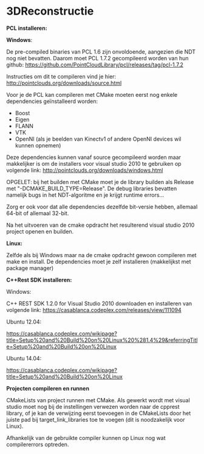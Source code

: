 # 3DReconstructie

<b>PCL installeren:</b>

<b>Windows</b>:

De pre-compiled binaries van PCL 1.6 zijn onvoldoende, aangezien die NDT nog niet bevatten.
Daarom moet PCL 1.7.2 gecompileerd worden van hun github:
https://github.com/PointCloudLibrary/pcl/releases/tag/pcl-1.7.2

Instructies om dit te compileren vind je hier:
http://pointclouds.org/downloads/source.html

Voor je de PCL kan compileren met CMake moeten eerst nog enkele dependencies geïnstalleerd worden:
- Boost
- Eigen
- FLANN
- VTK
- OpenNI (als je beelden van Kinectv1 of andere OpenNI devices wil kunnen opnemen)

Deze dependencies kunnen vanaf source gecompileerd worden maar makkelijker 
is om de installers voor visual studio 2010 te gebruiken op volgende link:
http://pointclouds.org/downloads/windows.html

OPGELET: bij het builden met CMake moet je de library builden als Release met "-DCMAKE_BUILD_TYPE=Release".
De debug libraries bevatten namelijk bugs in het NDT-algoritme en je krijgt runtime errors...

Zorg er ook voor dat alle dependencies dezelfde bit-versie hebben, allemaal 64-bit of allemaal 32-bit.

Na het uitvoeren van de cmake opdracht het resulterend visual studio 2010 project openen en builden.

<b>Linux:</b>

Zelfde als bij Windows maar na de cmake opdracht gewoon compileren met make en install. De dependencies moet je zelf installeren (makkelijkst met package manager)

<b>C++Rest SDK installeren:</b>

Windows:

C++ REST SDK 1.2.0 for Visual Studio 2010 downloaden en installeren van volgende link:
https://casablanca.codeplex.com/releases/view/111094

Ubuntu 12.04:

https://casablanca.codeplex.com/wikipage?title=Setup%20and%20Build%20on%20Linux%20%281.4%29&referringTitle=Setup%20and%20Build%20on%20Linux

Ubuntu 14.04:

https://casablanca.codeplex.com/wikipage?title=Setup%20and%20Build%20on%20Linux

<b>Projecten compileren en runnen</b>

CMakeLists van project runnen met CMake. Als gewerkt wordt met visual studio moet nog bij de instellingen verwezen worden naar de cpprest library, of je kan de verwijzing
eerst toevoegen in de CMakeLists door het juiste pad bij target_link_libraries toe te voegen (dit is noodzakelijk voor Linux).

Afhankelijk van de gebruikte compiler kunnen op Linux nog wat compilererrors optreden.
